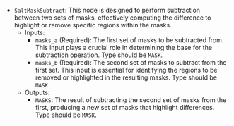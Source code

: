 - `SaltMaskSubtract`: This node is designed to perform subtraction between two sets of masks, effectively computing the difference to highlight or remove specific regions within the masks.
    - Inputs:
        - `masks_a` (Required): The first set of masks to be subtracted from. This input plays a crucial role in determining the base for the subtraction operation. Type should be `MASK`.
        - `masks_b` (Required): The second set of masks to subtract from the first set. This input is essential for identifying the regions to be removed or highlighted in the resulting masks. Type should be `MASK`.
    - Outputs:
        - `MASKS`: The result of subtracting the second set of masks from the first, producing a new set of masks that highlight differences. Type should be `MASK`.
